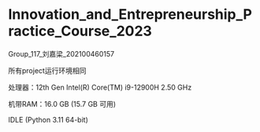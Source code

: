 # Innovation_and_Entrepreneurship_Practice_Course_2023
Group_117_刘嘉梁_202100460157

所有project运行环境相同

处理器：12th Gen Intel(R) Core(TM) i9-12900H   2.50 GHz

机带RAM：16.0 GB (15.7 GB 可用)

IDLE (Python 3.11 64-bit)
